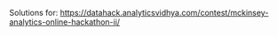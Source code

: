 Solutions for:
https://datahack.analyticsvidhya.com/contest/mckinsey-analytics-online-hackathon-ii/
